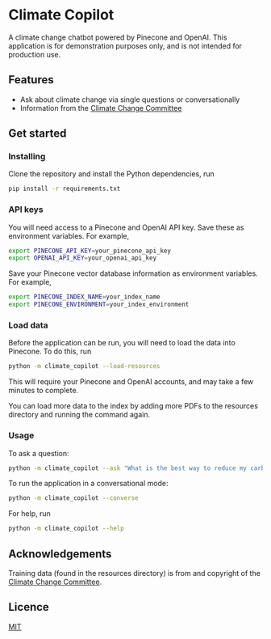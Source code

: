 # Climate Copilot

A climate change chatbot powered by Pinecone and OpenAI. This application is for demonstration purposes only, and is not intended for production use.

## Features

- Ask about climate change via single questions or conversationally 
- Information from the [Climate Change Committee](https://www.theccc.org.uk/)

## Get started

### Installing

Clone the repository and install the Python dependencies, run

```bash
pip install -r requirements.txt
```

### API keys

You will need access to a Pinecone and OpenAI API key. Save these as environment variables. For example,

```bash
export PINECONE_API_KEY=your_pinecone_api_key
export OPENAI_API_KEY=your_openai_api_key
```

Save your Pinecone vector database information as environment variables. For example,

```bash
export PINECONE_INDEX_NAME=your_index_name
export PINECONE_ENVIRONMENT=your_index_environment
```


### Load data

Before the application can be run, you will need to load the data into Pinecone. To do this, run

```bash
python -m climate_copilot --load-resources
```

This will require your Pinecone and OpenAI accounts, and may take a few minutes to complete.

You can load more data to the index by adding more PDFs to the resources directory and running the command again.

### Usage

To ask a question:

```bash
python -m climate_copilot --ask "What is the best way to reduce my carbon footprint?"
```

To run the application in a conversational mode:

```bash
python -m climate_copilot --converse
```

For help, run

```bash
python -m climate_copilot --help
```

## Acknowledgements

Training data (found in the resources directory) is from and copyright of the [Climate Change Committee](https://www.theccc.org.uk/).

## Licence

[MIT](LICENCE)
